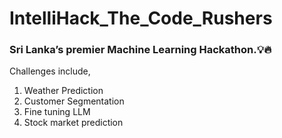 # IntelliHack_The_Code_Rushers
###  Sri Lanka’s premier Machine Learning Hackathon.💡🔥

Challenges include,
1. Weather Prediction
2. Customer Segmentation
3. Fine tuning LLM
4. Stock market prediction
